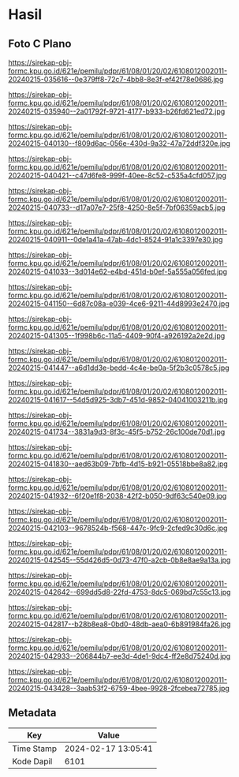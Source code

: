# Hasil

## Foto C Plano

https://sirekap-obj-formc.kpu.go.id/621e/pemilu/pdpr/61/08/01/20/02/6108012002011-20240215-035616--0e379ff8-72c7-4bb8-8e3f-ef42f78e0686.jpg

https://sirekap-obj-formc.kpu.go.id/621e/pemilu/pdpr/61/08/01/20/02/6108012002011-20240215-035940--2a01792f-9721-4177-b933-b26fd621ed72.jpg

https://sirekap-obj-formc.kpu.go.id/621e/pemilu/pdpr/61/08/01/20/02/6108012002011-20240215-040130--f809d6ac-056e-430d-9a32-47a72ddf320e.jpg

https://sirekap-obj-formc.kpu.go.id/621e/pemilu/pdpr/61/08/01/20/02/6108012002011-20240215-040421--c47d6fe8-999f-40ee-8c52-c535a4cfd057.jpg

https://sirekap-obj-formc.kpu.go.id/621e/pemilu/pdpr/61/08/01/20/02/6108012002011-20240215-040733--d17a07e7-25f8-4250-8e5f-7bf06359acb5.jpg

https://sirekap-obj-formc.kpu.go.id/621e/pemilu/pdpr/61/08/01/20/02/6108012002011-20240215-040911--0de1a41a-47ab-4dc1-8524-91a1c3397e30.jpg

https://sirekap-obj-formc.kpu.go.id/621e/pemilu/pdpr/61/08/01/20/02/6108012002011-20240215-041033--3d014e62-e4bd-451d-b0ef-5a555a056fed.jpg

https://sirekap-obj-formc.kpu.go.id/621e/pemilu/pdpr/61/08/01/20/02/6108012002011-20240215-041150--6d87c08a-e039-4ce6-9211-44d8993e2470.jpg

https://sirekap-obj-formc.kpu.go.id/621e/pemilu/pdpr/61/08/01/20/02/6108012002011-20240215-041305--1f998b6c-11a5-4409-90f4-a926192a2e2d.jpg

https://sirekap-obj-formc.kpu.go.id/621e/pemilu/pdpr/61/08/01/20/02/6108012002011-20240215-041447--a6d1dd3e-bedd-4c4e-be0a-5f2b3c0578c5.jpg

https://sirekap-obj-formc.kpu.go.id/621e/pemilu/pdpr/61/08/01/20/02/6108012002011-20240215-041617--54d5d925-3db7-451d-9852-04041003211b.jpg

https://sirekap-obj-formc.kpu.go.id/621e/pemilu/pdpr/61/08/01/20/02/6108012002011-20240215-041734--3831a9d3-8f3c-45f5-b752-26c100de70d1.jpg

https://sirekap-obj-formc.kpu.go.id/621e/pemilu/pdpr/61/08/01/20/02/6108012002011-20240215-041830--aed63b09-7bfb-4d15-b921-05518bbe8a82.jpg

https://sirekap-obj-formc.kpu.go.id/621e/pemilu/pdpr/61/08/01/20/02/6108012002011-20240215-041932--6f20e1f8-2038-42f2-b050-9df63c540e09.jpg

https://sirekap-obj-formc.kpu.go.id/621e/pemilu/pdpr/61/08/01/20/02/6108012002011-20240215-042103--9678524b-f568-447c-9fc9-2cfed9c30d6c.jpg

https://sirekap-obj-formc.kpu.go.id/621e/pemilu/pdpr/61/08/01/20/02/6108012002011-20240215-042545--55d426d5-0d73-47f0-a2cb-0b8e8ae9a13a.jpg

https://sirekap-obj-formc.kpu.go.id/621e/pemilu/pdpr/61/08/01/20/02/6108012002011-20240215-042642--699dd5d8-22fd-4753-8dc5-069bd7c55c13.jpg

https://sirekap-obj-formc.kpu.go.id/621e/pemilu/pdpr/61/08/01/20/02/6108012002011-20240215-042817--b28b8ea8-0bd0-48db-aea0-6b891984fa26.jpg

https://sirekap-obj-formc.kpu.go.id/621e/pemilu/pdpr/61/08/01/20/02/6108012002011-20240215-042933--206844b7-ee3d-4de1-9dc4-ff2e8d75240d.jpg

https://sirekap-obj-formc.kpu.go.id/621e/pemilu/pdpr/61/08/01/20/02/6108012002011-20240215-043428--3aab53f2-6759-4bee-9928-2fcebea72785.jpg


## Metadata

| Key        | Value               |
| ---------- | ------------------- |
| Time Stamp | 2024-02-17 13:05:41 |
| Kode Dapil | 6101                |



